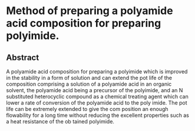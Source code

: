 # Method of preparing a polyamide acid composition for preparing polyimide.

## Abstract
A polyamide acid composition for preparing a polyimide which is improved in the stability in a form of solution and can extend the pot life of the composition comprising a solution of a polyamide acid in an organic solvent, the polyamide acid being a precursor of the polyimide, and an N substituted heterocyclic compound as a chemical treating agent which can lower a rate of conversion of the polyamide acid to the poly imide. The pot life can be extremely extended to give the com position an enough flowability for a long time without reducing the excellent properties such as a heat resistance of the ob tained polyimide.